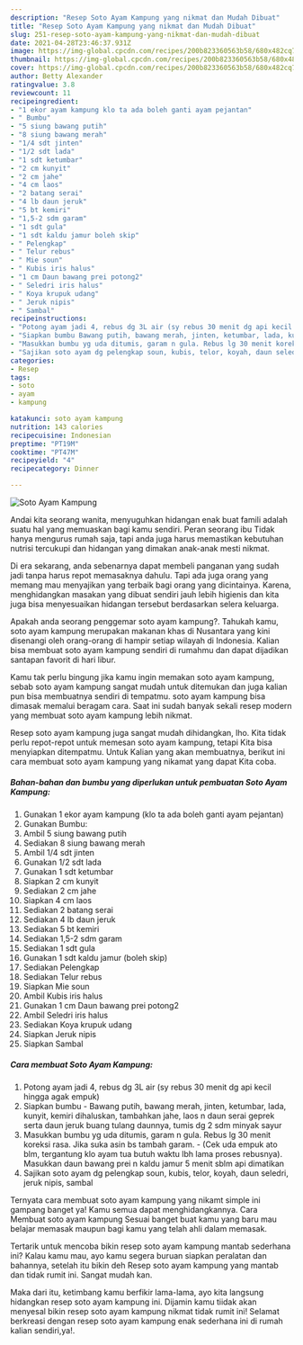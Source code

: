 ```yaml
---
description: "Resep Soto Ayam Kampung yang nikmat dan Mudah Dibuat"
title: "Resep Soto Ayam Kampung yang nikmat dan Mudah Dibuat"
slug: 251-resep-soto-ayam-kampung-yang-nikmat-dan-mudah-dibuat
date: 2021-04-28T23:46:37.931Z
image: https://img-global.cpcdn.com/recipes/200b823360563b58/680x482cq70/soto-ayam-kampung-foto-resep-utama.jpg
thumbnail: https://img-global.cpcdn.com/recipes/200b823360563b58/680x482cq70/soto-ayam-kampung-foto-resep-utama.jpg
cover: https://img-global.cpcdn.com/recipes/200b823360563b58/680x482cq70/soto-ayam-kampung-foto-resep-utama.jpg
author: Betty Alexander
ratingvalue: 3.8
reviewcount: 11
recipeingredient:
- "1 ekor ayam kampung klo ta ada boleh ganti ayam pejantan"
- " Bumbu"
- "5 siung bawang putih"
- "8 siung bawang merah"
- "1/4 sdt jinten"
- "1/2 sdt lada"
- "1 sdt ketumbar"
- "2 cm kunyit"
- "2 cm jahe"
- "4 cm laos"
- "2 batang serai"
- "4 lb daun jeruk"
- "5 bt kemiri"
- "1,5-2 sdm garam"
- "1 sdt gula"
- "1 sdt kaldu jamur boleh skip"
- " Pelengkap"
- " Telur rebus"
- " Mie soun"
- " Kubis iris halus"
- "1 cm Daun bawang prei potong2"
- " Seledri iris halus"
- " Koya krupuk udang"
- " Jeruk nipis"
- " Sambal"
recipeinstructions:
- "Potong ayam jadi 4, rebus dg 3L air (sy rebus 30 menit dg api kecil hingga agak empuk)"
- "Siapkan bumbu Bawang putih, bawang merah, jinten, ketumbar, lada, kunyit, kemiri dihaluskan, tambahkan jahe, laos n daun serai geprek serta daun jeruk buang tulang daunnya, tumis dg 2 sdm minyak sayur"
- "Masukkan bumbu yg uda ditumis, garam n gula. Rebus lg 30 menit koreksi rasa. Jika suka asin bs tambah garam. (Cek uda empuk ato blm, tergantung klo ayam tua butuh waktu lbh lama proses rebusnya). Masukkan daun bawang prei n kaldu jamur 5 menit sblm api dimatikan"
- "Sajikan soto ayam dg pelengkap soun, kubis, telor, koyah, daun seledri, jeruk nipis, sambal"
categories:
- Resep
tags:
- soto
- ayam
- kampung

katakunci: soto ayam kampung 
nutrition: 143 calories
recipecuisine: Indonesian
preptime: "PT19M"
cooktime: "PT47M"
recipeyield: "4"
recipecategory: Dinner

---
```



![Soto Ayam Kampung](https://img-global.cpcdn.com/recipes/200b823360563b58/680x482cq70/soto-ayam-kampung-foto-resep-utama.jpg)

Andai kita seorang wanita, menyuguhkan hidangan enak buat famili adalah suatu hal yang memuaskan bagi kamu sendiri. Peran seorang ibu Tidak hanya mengurus rumah saja, tapi anda juga harus memastikan kebutuhan nutrisi tercukupi dan hidangan yang dimakan anak-anak mesti nikmat.

Di era  sekarang, anda sebenarnya dapat membeli panganan yang sudah jadi tanpa harus repot memasaknya dahulu. Tapi ada juga orang yang memang mau menyajikan yang terbaik bagi orang yang dicintainya. Karena, menghidangkan masakan yang dibuat sendiri jauh lebih higienis dan kita juga bisa menyesuaikan hidangan tersebut berdasarkan selera keluarga. 



Apakah anda seorang penggemar soto ayam kampung?. Tahukah kamu, soto ayam kampung merupakan makanan khas di Nusantara yang kini disenangi oleh orang-orang di hampir setiap wilayah di Indonesia. Kalian bisa membuat soto ayam kampung sendiri di rumahmu dan dapat dijadikan santapan favorit di hari libur.

Kamu tak perlu bingung jika kamu ingin memakan soto ayam kampung, sebab soto ayam kampung sangat mudah untuk ditemukan dan juga kalian pun bisa membuatnya sendiri di tempatmu. soto ayam kampung bisa dimasak memalui beragam cara. Saat ini sudah banyak sekali resep modern yang membuat soto ayam kampung lebih nikmat.

Resep soto ayam kampung juga sangat mudah dihidangkan, lho. Kita tidak perlu repot-repot untuk memesan soto ayam kampung, tetapi Kita bisa menyiapkan ditempatmu. Untuk Kalian yang akan membuatnya, berikut ini cara membuat soto ayam kampung yang nikamat yang dapat Kita coba.

<!--inarticleads1-->

##### Bahan-bahan dan bumbu yang diperlukan untuk pembuatan Soto Ayam Kampung:

1. Gunakan 1 ekor ayam kampung (klo ta ada boleh ganti ayam pejantan)
1. Gunakan  Bumbu:
1. Ambil 5 siung bawang putih
1. Sediakan 8 siung bawang merah
1. Ambil 1/4 sdt jinten
1. Gunakan 1/2 sdt lada
1. Gunakan 1 sdt ketumbar
1. Siapkan 2 cm kunyit
1. Sediakan 2 cm jahe
1. Siapkan 4 cm laos
1. Sediakan 2 batang serai
1. Sediakan 4 lb daun jeruk
1. Sediakan 5 bt kemiri
1. Sediakan 1,5-2 sdm garam
1. Sediakan 1 sdt gula
1. Gunakan 1 sdt kaldu jamur (boleh skip)
1. Sediakan  Pelengkap
1. Sediakan  Telur rebus
1. Siapkan  Mie soun
1. Ambil  Kubis iris halus
1. Gunakan 1 cm Daun bawang prei potong2
1. Ambil  Seledri iris halus
1. Sediakan  Koya krupuk udang
1. Siapkan  Jeruk nipis
1. Siapkan  Sambal




<!--inarticleads2-->

##### Cara membuat Soto Ayam Kampung:

1. Potong ayam jadi 4, rebus dg 3L air (sy rebus 30 menit dg api kecil hingga agak empuk)
1. Siapkan bumbu - Bawang putih, bawang merah, jinten, ketumbar, lada, kunyit, kemiri dihaluskan, tambahkan jahe, laos n daun serai geprek serta daun jeruk buang tulang daunnya, tumis dg 2 sdm minyak sayur
1. Masukkan bumbu yg uda ditumis, garam n gula. Rebus lg 30 menit koreksi rasa. Jika suka asin bs tambah garam. - (Cek uda empuk ato blm, tergantung klo ayam tua butuh waktu lbh lama proses rebusnya). Masukkan daun bawang prei n kaldu jamur 5 menit sblm api dimatikan
1. Sajikan soto ayam dg pelengkap soun, kubis, telor, koyah, daun seledri, jeruk nipis, sambal




Ternyata cara membuat soto ayam kampung yang nikamt simple ini gampang banget ya! Kamu semua dapat menghidangkannya. Cara Membuat soto ayam kampung Sesuai banget buat kamu yang baru mau belajar memasak maupun bagi kamu yang telah ahli dalam memasak.

Tertarik untuk mencoba bikin resep soto ayam kampung mantab sederhana ini? Kalau kamu mau, ayo kamu segera buruan siapkan peralatan dan bahannya, setelah itu bikin deh Resep soto ayam kampung yang mantab dan tidak rumit ini. Sangat mudah kan. 

Maka dari itu, ketimbang kamu berfikir lama-lama, ayo kita langsung hidangkan resep soto ayam kampung ini. Dijamin kamu tiidak akan menyesal bikin resep soto ayam kampung nikmat tidak rumit ini! Selamat berkreasi dengan resep soto ayam kampung enak sederhana ini di rumah kalian sendiri,ya!.

